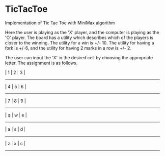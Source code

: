 # TicTacToe
 Implementation of Tic Tac Toe with MiniMax algorithm

Here the user is playing as the 'X' player, and the computer is playing as the 'O' player.
The board has a utility which describes which of the players is closer to the winning.
The utility for a win is +/- 10.
The utility for having a fork  is +/-6, and the utility for having 2 marks in a row is +/- 2.

The user can input the 'X' in the desired cell by choosing the appropriate letter. The assignment is as follows.

| 1 | 2 | 3 |
 _ _ _ _ _ _
| 4 | 5 | 6 |
 _ _ _ _ _ _ 
| 7 | 8 | 9 |
 _ _ _ _ _ _ 
 
| q | w | e |
 _ _ _ _ _ _
| a | s | d |
 _ _ _ _ _ _ 
| z | x | c |
 _ _ _ _ _ _  